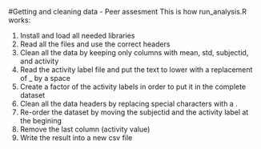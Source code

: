 #Getting and cleaning data - Peer assesment
This is how run_analysis.R works:

1. Install and load all needed libraries
2. Read all the files and use the correct headers
3. Clean all the data by keeping only columns with mean, std, subjectid, and activity
4. Read the activity label file and put the text to lower with a replacement of _ by a space
5. Create a factor of the activity labels in order to put it in the complete dataset
6. Clean all the data headers by replacing special characters with a .
7. Re-order the dataset by moving the subjectid and the activity label at the begining
8. Remove the last column (activity value)
9. Write the result into a new csv file